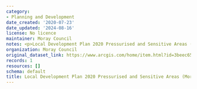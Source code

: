 ```yaml
---
category:
- Planning and Development
date_created: '2020-07-23'
date_updated: '2024-08-16'
license: No licence
maintainer: Moray Council
notes: <p>Local Development Plan 2020 Pressurised and Sensitive Areas (Moray)</p>
organization: Moray Council
original_dataset_link: https://www.arcgis.com/home/item.html?id=3beec65098004c05b227737e9e637c5c
records: 1
resources: []
schema: default
title: Local Development Plan 2020 Pressurised and Sensitive Areas (Moray)
---
```

